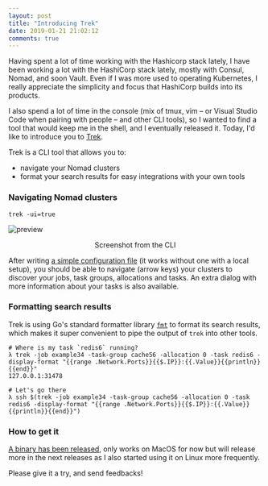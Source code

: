 ```yaml
---
layout: post
title: "Introducing Trek"
date: 2019-01-21 21:02:12
comments: true
---
```



Having spent a lot of time working with the Hashicorp stack lately,
I have been working a lot with the HashiCorp stack lately, mostly with
Consul, Nomad, and soon Vault.  Even if I was more used to operating
Kubernetes, I really appreciate the simplicity and focus that HashiCorp
builds into its products.

I also spend a lot of time in the console (mix of tmux, vim – or Visual Studio Code when pairing with people – and other CLI tools), so I wanted to find a tool that would keep me in the shell, and I eventually released it.  Today, I'd like to introduce you to [Trek][trek].

<!-- more -->

Trek is a CLI tool that allows you to:

  * navigate your Nomad clusters
  * format your search results for easy integrations with your own tools


### Navigating Nomad clusters

```
trek -ui=true
```

![preview](https://raw.githubusercontent.com/franckverrot/trek/master/assets/jan-15-screenshot.png)

<center>Screenshot from the CLI</center>

After writing [a simple configuration file][config_file] (it works without
one with a local setup), you should be able to navigate (arrow keys) your
clusters to discover your jobs, task groups, allocations and tasks. An extra
dialog with more information about your tasks is also available.


### Formatting search results

Trek is using Go's standard formatter library [`fmt`][fmt] to format its search results, which makes it super convenient to pipe the output of `trek` into other tools.

```
# Where is my task `redis6` running?
λ trek -job example34 -task-group cache56 -allocation 0 -task redis6 -display-format "{{range .Network.Ports}}{{$.IP}}:{{.Value}}{{println}}{{end}}"
127.0.0.1:31478

# Let's go there
λ ssh $(trek -job example34 -task-group cache56 -allocation 0 -task redis6 -display-format "{{range .Network.Ports}}{{$.IP}}:{{.Value}}{{println}}{{end}}")
```


### How to get it

[A binary has been released][binary], only works on MacOS for now but will release more in the next releases as I also started using it on Linux more frequently.

Please give it a try, and send feedbacks!



[trek]: https://github.com/franckverrot/trek
[config_file]: https://github.com/franckverrot/trek#trek-configuration-file
[fmt]: https://golang.org/pkg/fmt/
[binary]: https://github.com/franckverrot/trek/releases